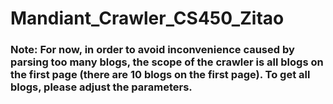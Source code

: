 # Mandiant_Crawler_CS450_Zitao

### Note: For now, in order to avoid inconvenience caused by parsing too many blogs, the scope of the crawler is all blogs on the first page (there are 10 blogs on the first page). To get all blogs, please adjust the parameters.